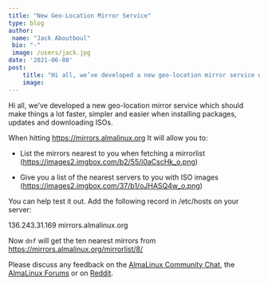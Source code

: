 ```yaml
---
title: "New Geo-Location Mirror Service"
type: blog
author: 
 name: "Jack Aboutboul"
 bio: "-"
 image: /users/jack.jpg
date: '2021-06-08'
post:
    title: "Hi all, we’ve developed a new geo-location mirror service which should make things a lot faster, simpler and easier when installing packages, update..."
    image: 
---
```


Hi all, we’ve developed a new geo-location mirror service which should make things a lot faster, simpler and easier when installing packages, updates and downloading ISOs.

When hitting https://mirrors.almalinux.org It will allow you to:

- List the mirrors nearest to you when fetching a mirrorlist (https://images2.imgbox.com/b2/55/i0aCscHk_o.png)

- Give you a list of the nearest servers to you with ISO images (https://images2.imgbox.com/37/b1/oJHASQ4w_o.png)

You can help test it out. Add the following record in /etc/hosts on your server:

136.243.31.169 mirrors.almalinux.org

Now `dnf` will get the ten nearest mirrors from https://mirrors.almalinux.org/mirrorlist/8/

Please discuss any feedback on the [AlmaLinux Community Chat](https://chat.almalinux.org/), the [AlmaLinux Forums](https://forums.almalinux.org/t/new-geo-location-mirror-service/279) or on [Reddit](https://www.reddit.com/r/AlmaLinux/comments/nvhk2e/new_geolocation_mirror_service/).

